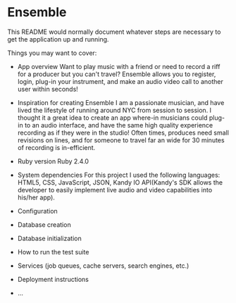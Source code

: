 # Ensemble

This README would normally document whatever steps are necessary to get the
application up and running.

Things you may want to cover:

* App overview
  Want to play music with a friend or need to record a riff for a producer but you can't travel?  Ensemble allows you to register, login, plug-in your instrument, and make an audio video call to another user within seconds!

* Inspiration for creating Ensemble
  I am a passionate musician, and have lived the lifestyle of running around NYC from session to session. I thought it a great idea to create an app where-in musicians could plug-in to an audio interface, and have the same high quality experience recording as if they were in the studio! Often times, produces need small revisions on lines, and for someone to travel far an wide for 30 minutes of recording is in-efficient.

* Ruby version
  Ruby 2.4.0

* System dependencies
  For this project I used the following languages:
  HTML5, CSS, JavaScript, JSON,
  Kandy IO API(Kandy's SDK allows the developer to easily implement live audio and video capabilities into his/her app).

* Configuration

* Database creation

* Database initialization

* How to run the test suite

* Services (job queues, cache servers, search engines, etc.)

* Deployment instructions

* ...
